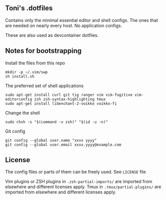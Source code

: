 Toni's .dotfiles
---------------

Contains only the minimal essential editor and shell configs. The ones that are needed on nearly every host.
No application configs.

These are also used as devcontainer dotfiles.

Notes for bootstrapping
-----------------------

Install the files from this repo

    mkdir -p ~/.vim/swp
    sh install.sh

The preferred set of shell applications

    sudo apt-get install curl git tig ranger vim vim-fugitive vim-editorconfig zsh zsh-syntax-highlighting tmux
    sudo apt-get install libenchant-2-voikko voikko-fi

Change the shell

    sudo chsh -s "$(command -v zsh)" "$(id -u -n)"

Git config

    git config --global user.name "xxxx yyyy"
    git config --global user.email xxxx.yyyy@example.com

License
-------

The config files or parts of them can be freely used. See `LICENSE` file

Vim plugins or ZSH plugins in `.zsh-partial-imports/` are imported from elsewhere and different licenses apply.
Tmux in `.tmux/partial-plugins/` are imported from elsewhere and different licenses apply.
